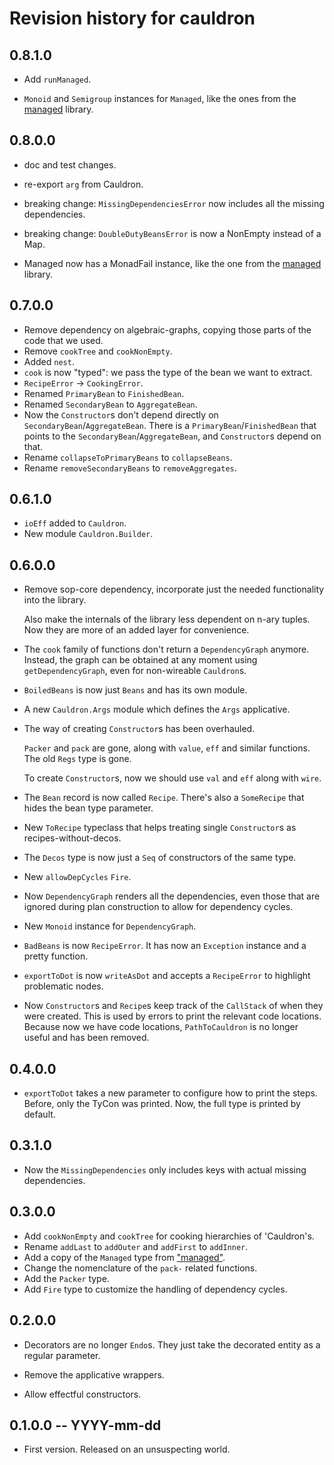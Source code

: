 # Revision history for cauldron

## 0.8.1.0

* Add `runManaged`.

* `Monoid` and `Semigroup` instances for `Managed`, like the ones from the
  [managed](https://hackage.haskell.org/package/managed) library.

## 0.8.0.0

* doc and test changes.

* re-export `arg` from Cauldron.

* breaking change: `MissingDependenciesError` now includes all the missing dependencies.

* breaking change: `DoubleDutyBeansError` is now a NonEmpty instead of a Map.

* Managed now has a MonadFail instance, like the one from the
  [managed](https://hackage.haskell.org/package/managed) library.

## 0.7.0.0

* Remove dependency on algebraic-graphs, copying those parts of the code that we used.
* Remove `cookTree` and `cookNonEmpty`. 
* Added `nest`.
* `cook` is now "typed": we pass the type of the bean we want to extract.
* `RecipeError` -> `CookingError`.
* Renamed `PrimaryBean` to `FinishedBean`.
* Renamed `SecondaryBean` to `AggregateBean`.
* Now the `Constructor`s don't depend directly on `SecondaryBean`/`AggregateBean`.
  There is a `PrimaryBean`/`FinishedBean` that points to the `SecondaryBean`/`AggregateBean`,
  and `Constructor`s depend on that.
* Rename `collapseToPrimaryBeans` to `collapseBeans`.
* Rename `removeSecondaryBeans` to `removeAggregates`.

## 0.6.1.0

* `ioEff` added to `Cauldron`.
* New module `Cauldron.Builder`.

## 0.6.0.0

* Remove sop-core dependency, incorporate just the needed functionality into the library.

  Also make the internals of the library less dependent on n-ary tuples. Now
  they are more of an added layer for convenience.

* The `cook` family of functions don't return a `DependencyGraph` anymore. Instead, the 
  graph can be obtained at any moment using `getDependencyGraph`, even for non-wireable `Cauldron`s.

* `BoiledBeans` is now just `Beans` and has its own module.

* A new `Cauldron.Args` module which defines the `Args` applicative.

* The way of creating `Constructor`s has been overhauled.

  `Packer` and `pack` are gone, along with `value`, `eff` and similar functions. The old `Regs` type is gone.

  To create `Constructor`s, now we should use `val` and `eff` along with `wire`.

* The `Bean` record is now called `Recipe`. There's also a `SomeRecipe` that hides the bean type parameter.
 
* New `ToRecipe` typeclass that helps treating single `Constructor`s as recipes-without-decos.

* The `Decos` type is now just a `Seq` of constructors of the same type.

* New `allowDepCycles` `Fire`.

* Now `DependencyGraph` renders all the dependencies, even those that are ignored during plan construction to allow for dependency cycles.

* New `Monoid` instance for `DependencyGraph`.

* `BadBeans` is now `RecipeError`. It has now an `Exception` instance and a pretty function.

* `exportToDot` is now `writeAsDot` and accepts a `RecipeError` to highlight problematic nodes.

* Now `Constructor`s and `Recipe`s keep track of the `CallStack` of when they were created. This is used
  by errors to print the relevant code locations.
  Because now we have code locations, `PathToCauldron` is no longer useful and has been removed.

## 0.4.0.0

* `exportToDot` takes a new parameter to configure how to print the steps. Before, only the TyCon was printed. Now, the full type is printed by default.

## 0.3.1.0 

* Now the `MissingDependencies` only includes keys with actual missing dependencies.

## 0.3.0.0 

* Add `cookNonEmpty` and `cookTree` for cooking hierarchies of 'Cauldron's.
* Rename `addLast` to `addOuter` and `addFirst` to `addInner`.
* Add a copy of the `Managed` type from ["managed"](https://hackage.haskell.org/package/managed).
* Change the nomenclature of the `pack-` related functions.
* Add the `Packer` type.
* Add `Fire` type to customize the handling of dependency cycles.

## 0.2.0.0 

* Decorators are no longer `Endo`s. They just take the decorated entity as a 
  regular parameter.

* Remove the applicative wrappers.

* Allow effectful constructors.

## 0.1.0.0 -- YYYY-mm-dd

* First version. Released on an unsuspecting world.
